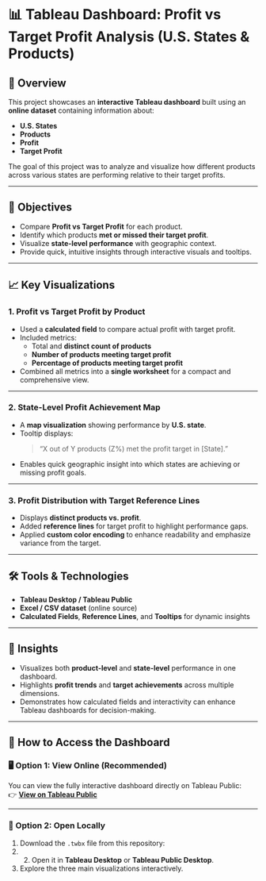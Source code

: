 # 📊 Tableau Dashboard: Profit vs Target Profit Analysis (U.S. States & Products)

## 🧾 Overview
This project showcases an **interactive Tableau dashboard** built using an **online dataset** containing information about:
- **U.S. States**
- **Products**
- **Profit**
- **Target Profit**

The goal of this project was to analyze and visualize how different products across various states are performing relative to their target profits.

---

## 🎯 Objectives
- Compare **Profit vs Target Profit** for each product.
- Identify which products **met or missed their target profit**.
- Visualize **state-level performance** with geographic context.
- Provide quick, intuitive insights through interactive visuals and tooltips.

---

## 📈 Key Visualizations

### 1. **Profit vs Target Profit by Product**
- Used a **calculated field** to compare actual profit with target profit.
- Included metrics:
  - Total and **distinct count of products**
  - **Number of products meeting target profit**
  - **Percentage of products meeting target profit**
- Combined all metrics into a **single worksheet** for a compact and comprehensive view.

---

### 2. **State-Level Profit Achievement Map**
- A **map visualization** showing performance by **U.S. state**.
- Tooltip displays:
  > “X out of Y products (Z%) met the profit target in [State].”
- Enables quick geographic insight into which states are achieving or missing profit goals.

---

### 3. **Profit Distribution with Target Reference Lines**
- Displays **distinct products vs. profit**.
- Added **reference lines** for target profit to highlight performance gaps.
- Applied **custom color encoding** to enhance readability and emphasize variance from the target.

---

## 🛠️ Tools & Technologies
- **Tableau Desktop / Tableau Public**
- **Excel / CSV dataset** (online source)
- **Calculated Fields**, **Reference Lines**, and **Tooltips** for dynamic insights

---

## 🚀 Insights
- Visualizes both **product-level** and **state-level** performance in one dashboard.
- Highlights **profit trends** and **target achievements** across multiple dimensions.
- Demonstrates how calculated fields and interactivity can enhance Tableau dashboards for decision-making.

---

## 🔗 How to Access the Dashboard

### 🖥️ Option 1: View Online (Recommended)
You can view the fully interactive dashboard directly on Tableau Public:  
👉 [**View on Tableau Public**](https://public.tableau.com/app/profile/aditya.aggarwal5502/viz/BusinessAnalysis_17615171543890/BusinessAnalysis)

---

### 💾 Option 2: Open Locally
1. Download the `.twbx` file from this repository:
2. 2. Open it in **Tableau Desktop** or **Tableau Public Desktop**.
3. Explore the three main visualizations interactively.

